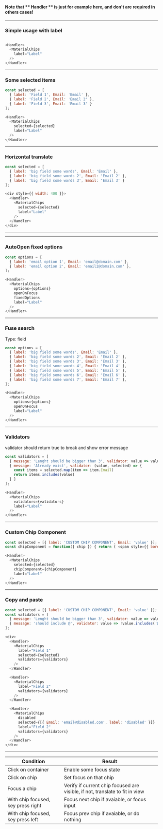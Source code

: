 ####  Note that ** Handler ** is just for example here, and don't are required in others cases!
------

### Simple usage with label

```js

<Handler>
  <MaterialChips
    label="Label"
  />
</Handler>


```
------

### Some selected items

```js
const selected = [
  { label: 'Field 1', Email: 'Email' },
  { label: 'Field 2', Email: 'Email 2' },
  { label: 'Field 3', Email: 'Email 3' }
];

<Handler>
  <MaterialChips
    selected={selected}
    label="Label"
  />
</Handler>


```
------


### Horizontal translate

```js
const selected = [
  { label: 'big field some words', Email: 'Email' },
  { label: 'big field some words 2', Email: 'Email 2' },
  { label: 'big field some words 3', Email: 'Email 3' }
];

<div style={{ width: 400 }}>
  <Handler>
    <MaterialChips
      selected={selected}
      label="Label"
    />
  </Handler>
</div>
```
------
------

### AutoOpen fixed options

```js
const options = [
  { label: 'email option 1', Email: 'email@domain.com' },
  { label: 'email option 2', Email: 'email2@domain.com' },
];

<Handler>
  <MaterialChips
    options={options}
    openOnFocus
    fixedOptions
    label="Label"
  />
</Handler>
```
------

### Fuse search
Type: field

```js
const options = [
  { label: 'big field some words', Email: 'Email' },
  { label: 'big field some words 2', Email: 'Email 2' },
  { label: 'big field some words 3', Email: 'Email 3' },
  { label: 'big field some words 4', Email: 'Email 4' },
  { label: 'big field some words 5', Email: 'Email 5' },
  { label: 'big field some words 6', Email: 'Email 6' },
  { label: 'big field some words 7', Email: 'Email 7' },
];

<Handler>
  <MaterialChips
    options={options}
    openOnFocus
    label="Label"
  />
</Handler>
```
------

### Validators
validator should return true to break and show error message

```js
const validators = [
  { message: 'Lenght should be bigger than 3', validator: value => value.length < 3 },
  { message: 'Already exist', validator: (value, selected) => {
    const items = selected.map(item => item.Email)
    return items.includes(value)
  } }
];

<Handler>
  <MaterialChips
    validators={validators}
    label="Label"
  />
</Handler>

```
------

### Custom Chip Component

```js
const selected = [{ label: 'CUSTOM CHIP COMPONENT', Email: 'value' }];
const chipComponent = function({ chip }) { return ( <span style={{ border: '1px solid red' }}>{chip.label}</span> )};

<Handler>
  <MaterialChips
    selected={selected}
    chipComponent={chipComponent}
    label="Label"
  />
</Handler>

```
------

### Copy and paste

```js
const selected = [{ label: 'CUSTOM CHIP COMPONENT', Email: 'value' }];
const validators = [
  { message: 'Lenght should be bigger than 3', validator: value => value.length <= 3 },
  { message: 'should include @', validator: value => !value.includes('@') }
];

<div>
  <Handler>
    <MaterialChips
      label="Field 1"
      selected={selected}
      validators={validators}
    />
  </Handler>

  <Handler>
    <MaterialChips
      label="Field 2"
      validators={validators}
    />
  </Handler>

  <Handler>
    <MaterialChips
      disabled
      selected={[{ Email: 'email@disabled.com', label: 'disabled' }]}
      label="Field 2"
      validators={validators}
    />
  </Handler>
</div>

```
------

| Condition | Result |
| ------------- |-------------|
| Click on container | Enable some focus state |
| Click on chip | Set focus on that chip |
| Focus a chip | Verify if current chip focused are visible, if not, translate to fit in view |
| With chip focused, key press right | Focus next chip if avaiable, or focus input |
| With chip focused, key press left | Focus prev chip if avaiable, or do nothing |